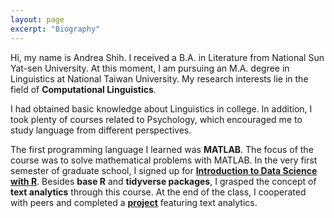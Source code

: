 ```yaml
---
layout: page
excerpt: "Biography"
---
```


<p>Hi, my name is Andrea Shih. I received a B.A. in Literature from National Sun Yat-sen University. At this moment, I am pursuing an M.A. degree in Linguistics at National Taiwan University. My research interests lie in the field of <strong>Computational Linguistics</strong>.</p>

<p>I had obtained basic knowledge about Linguistics in college. In addition, I took plenty of courses related to Psychology, which encouraged me to study language from different perspectives. </p>

<p>The first programming language I learned was <strong>MATLAB</strong>. The focus of the course was to solve mathematical problems with MATLAB. In the very first semester of graduate school, I signed up for <strong><a href="https://rlads2019.github.io/">Introduction to Data Science with R</a></strong>. Besides <strong>base R</strong> and <strong>tidyverse packages</strong>, I grasped the concept of <strong>text analytics</strong> through this course. At the end of the class, I cooperated with peers and completed a <strong><a href="https://github.com/rlads2019/project-andreaseki">project</a></strong> featuring text analytics.</p>
